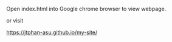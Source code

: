 Open index.html into Google chrome browser to view webpage.

or visit

https://jtphan-asu.github.io/my-site/
